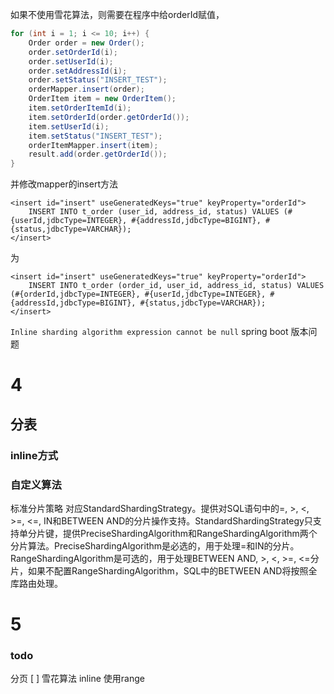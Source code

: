 如果不使用雪花算法，则需要在程序中给orderId赋值，
```java
for (int i = 1; i <= 10; i++) {
    Order order = new Order();
    order.setOrderId(i);
    order.setUserId(i);
    order.setAddressId(i);
    order.setStatus("INSERT_TEST");
    orderMapper.insert(order);
    OrderItem item = new OrderItem();
    item.setOrderItemId(i);
    item.setOrderId(order.getOrderId());
    item.setUserId(i);
    item.setStatus("INSERT_TEST");
    orderItemMapper.insert(item);
    result.add(order.getOrderId());
}
```
并修改mapper的insert方法
```
<insert id="insert" useGeneratedKeys="true" keyProperty="orderId">
    INSERT INTO t_order (user_id, address_id, status) VALUES (#{userId,jdbcType=INTEGER}, #{addressId,jdbcType=BIGINT}, #{status,jdbcType=VARCHAR});
</insert>
```
为
```
<insert id="insert" useGeneratedKeys="true" keyProperty="orderId">
    INSERT INTO t_order (order_id, user_id, address_id, status) VALUES (#{orderId,jdbcType=INTEGER}, #{userId,jdbcType=INTEGER}, #{addressId,jdbcType=BIGINT}, #{status,jdbcType=VARCHAR});
</insert>
```


`Inline sharding algorithm expression cannot be null`
spring boot 版本问题


# 4 
## 分表
### inline方式
### 自定义算法
标准分片策略
对应StandardShardingStrategy。提供对SQL语句中的=, >, <, >=, <=, IN和BETWEEN AND的分片操作支持。StandardShardingStrategy只支持单分片键，提供PreciseShardingAlgorithm和RangeShardingAlgorithm两个分片算法。PreciseShardingAlgorithm是必选的，用于处理=和IN的分片。RangeShardingAlgorithm是可选的，用于处理BETWEEN AND, >, <, >=, <=分片，如果不配置RangeShardingAlgorithm，SQL中的BETWEEN AND将按照全库路由处理。

# 5




### todo
分页
[ ] 雪花算法
inline 使用range

